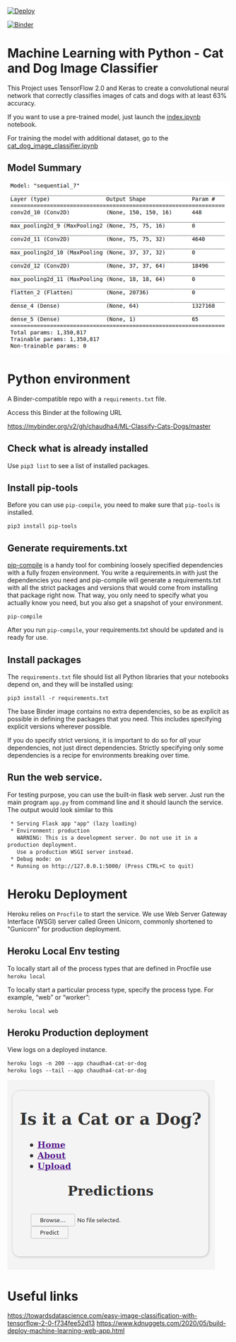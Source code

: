 


[![Deploy](https://www.herokucdn.com/deploy/button.svg)](https://chaudha4-cat-or-dog.herokuapp.com/)

[![Binder](https://mybinder.org/badge_logo.svg)](https://mybinder.org/v2/gh/chaudha4/ML-Classify-Cats-Dogs/master)


# Machine Learning with Python - Cat and Dog Image Classifier

This Project uses TensorFlow 2.0 and Keras to create a convolutional neural network that correctly classifies images of cats and dogs with at least 63% accuracy.

If you want to use a pre-trained model, just launch the [index.ipynb](./index.ipynb) notebook.

For training the model with additional dataset, go to the [cat_dog_image_classifier.ipynb](./cat_dog_image_classifier.ipynb)

## Model Summary

![GitHub Logo](model.png)

# Python environment

A Binder-compatible repo with a `requirements.txt` file.

Access this Binder at the following URL

https://mybinder.org/v2/gh/chaudha4/ML-Classify-Cats-Dogs/master

## Check what is already installed
Use `pip3 list` to see a list of installed packages.

## Install pip-tools
Before you can use `pip-compile`, you need to make sure that `pip-tools` is installed.

```
pip3 install pip-tools

```
## Generate requirements.txt

[pip-compile](https://github.com/jazzband/pip-tools/) is a handy
tool for combining loosely specified dependencies with a fully frozen environment.
You write a requirements.in with just the dependencies you need
and pip-compile will generate a requirements.txt with all the strict packages and versions that would come from installing that package right now.
That way, you only need to specify what you actually know you need,
but you also get a snapshot of your environment.

```
pip-compile
```
After you run `pip-compile`, your requirements.txt should be updated and is ready for use.

## Install packages
The `requirements.txt` file should list all Python libraries that your notebooks depend on, and they will be installed using:

```
pip3 install -r requirements.txt
```

The base Binder image contains no extra dependencies, so be as
explicit as possible in defining the packages that you need. This includes
specifying explicit versions wherever possible.

If you do specify strict versions, it is important to do so for *all*
your dependencies, not just direct dependencies.
Strictly specifying only some dependencies is a recipe for environments
breaking over time.

## Run the web service.
For testing purpose, you can use the built-in flask web server. Just run the main program `app.py` from command line and it should launch the service. The output would look similar to this
```
 * Serving Flask app "app" (lazy loading)
 * Environment: production
   WARNING: This is a development server. Do not use it in a production deployment.
   Use a production WSGI server instead.
 * Debug mode: on
 * Running on http://127.0.0.1:5000/ (Press CTRL+C to quit)
 ```

# Heroku Deployment
Heroku relies on `Procfile` to start the service. We use Web Server Gateway Interface (WSGI) server called Green Unicorn, commonly shortened to "Gunicorn" for production deployment.

## Heroku Local Env testing
To locally start all of the process types that are defined in Procfile use `heroku local`

To locally start a particular process type, specify the process type. For example, “web” or “worker”:
```
heroku local web
```

## Heroku Production deployment
View logs on a deployed instance.
```
heroku logs -n 200 --app chaudha4-cat-or-dog
heroku logs --tail --app chaudha4-cat-or-dog

```

![GitHub Logo](Screenshot.png)

# Useful links
https://towardsdatascience.com/easy-image-classification-with-tensorflow-2-0-f734fee52d13
https://www.kdnuggets.com/2020/05/build-deploy-machine-learning-web-app.html